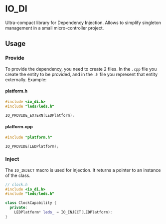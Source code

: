 # IO_DI

Ultra-compact library for Dependency Injection. Allows to simplify singleton management in a small micro-controller project.

## Usage

### Provide

To provide the dependency, you need to create 2 files. In the `.cpp` file you create the entity to be provided, and in the `.h` file you represent that entity externally. Example:

#### platform.h

```cpp
#include <io_di.h>
#include "leds/leds.h"

IO_PROVIDE_EXTERN(LEDPlatform);
```

#### platform.cpp
```cpp
#include "platform.h"

IO_PROVIDE(LEDPlatform);
```

### Inject

The `IO_INJECT` macro is used for injection. It returns a pointer to an instance of the class.

```cpp
// clock.h
#include <io_di.h>
#include "leds/leds.h"

class ClockCapability {
  private:
    LEDPlatform* leds_ = IO_INJECT(LEDPlatform):
}
```
